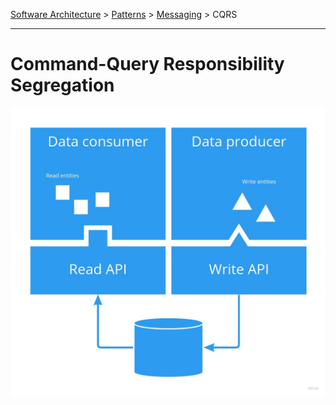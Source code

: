 [Software Architecture](../../..) > [Patterns](../..) > [Messaging](..) > CQRS

---

# Command-Query Responsibility Segregation

![CQRS](cqrs.jpg)
